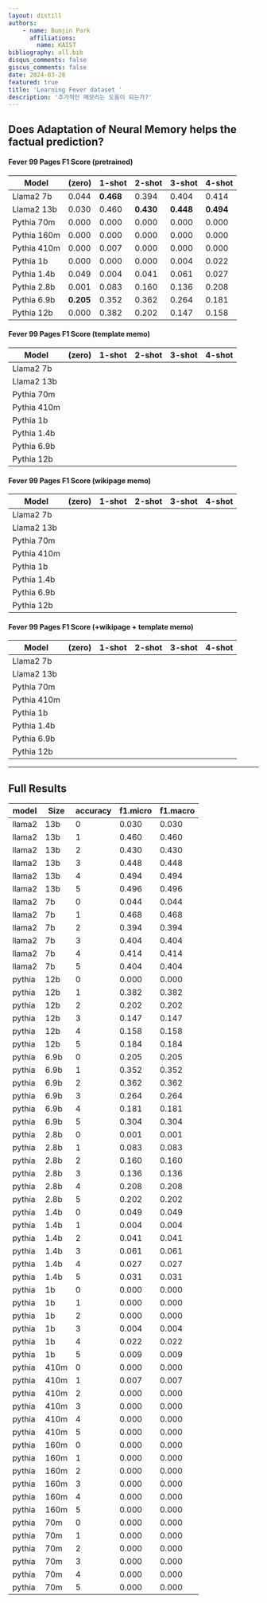 ```yaml
---
layout: distill
authors: 
    - name: Bumjin Park
      affiliations:
        name: KAIST
bibliography: all.bib
disqus_comments: false
giscus_comments: false
date: 2024-03-28
featured: true
title: 'Learning Fever dataset '
description: '추가적인 메모리는 도움이 되는가?'
---
```


## Does Adaptation of Neural Memory helps the factual prediction? 



#### Fever 99 Pages F1 Score (pretrained)

|Model       |  (zero) | 1-shot  | 2-shot  | 3-shot  | 4-shot  |
|------------|---------|---------|---------|---------|---------|
|Llama2 7b   | 0.044     | **0.468** | 0.394      | 0.404      | 0.414      | 0.404      |  
|Llama2 13b  | 0.030     | 0.460     | **0.430**  | **0.448**  | **0.494**  | **0.496**  |
|Pythia 70m  | 0.000     | 0.000     | 0.000      | 0.000      | 0.000      | 0.000      |
|Pythia 160m | 0.000     | 0.000     | 0.000      | 0.000      | 0.000      | 0.000      |
|Pythia 410m | 0.000     | 0.007     | 0.000      | 0.000      | 0.000      | 0.000      |
|Pythia 1b   | 0.000     | 0.000     | 0.000      | 0.004      | 0.022      | 0.009      |
|Pythia 1.4b | 0.049     | 0.004     | 0.041      | 0.061      | 0.027      | 0.031      |
|Pythia 2.8b | 0.001     | 0.083     | 0.160      | 0.136      | 0.208      | 0.202      |
|Pythia 6.9b | **0.205** | 0.352     | 0.362      | 0.264      | 0.181      | 0.304      |
|Pythia 12b  | 0.000     | 0.382     | 0.202      | 0.147      | 0.158      | 0.184      |


#### Fever 99 Pages F1 Score (template memo)

|Model       |  (zero) | 1-shot  | 2-shot  | 3-shot  | 4-shot  |
|------------|---------|---------|---------|---------|---------|
|Llama2 7b   | 
|Llama2 13b  |
|Pythia 70m  |
|Pythia 410m |
|Pythia 1b   |
|Pythia 1.4b |
|Pythia 6.9b |
|Pythia 12b  |


#### Fever 99 Pages F1 Score (wikipage memo)

|Model       |  (zero) | 1-shot  | 2-shot  | 3-shot  | 4-shot  |
|------------|---------|---------|---------|---------|---------|
|Llama2 7b   | 
|Llama2 13b  |
|Pythia 70m  |
|Pythia 410m |
|Pythia 1b   |
|Pythia 1.4b |
|Pythia 6.9b |
|Pythia 12b  |


#### Fever 99 Pages F1 Score (+wikipage + template memo)

|Model       |  (zero) | 1-shot  | 2-shot  | 3-shot  | 4-shot  |
|------------|---------|---------|---------|---------|---------|
|Llama2 7b   | 
|Llama2 13b  |
|Pythia 70m  |
|Pythia 410m |
|Pythia 1b   |
|Pythia 1.4b |
|Pythia 6.9b |
|Pythia 12b  |


---

## Full Results 



|model        | Size |  accuracy | 	f1.micro     |	f1.macro
|-------------|------|-----------|---------------|----------------|
llama2 | 13b | 0 | 0.030 | 0.030 | 0.038 | 
llama2 | 13b | 1 | 0.460 | 0.460 | 0.306 | 
llama2 | 13b | 2 | 0.430 | 0.430 | 0.227 | 
llama2 | 13b | 3 | 0.448 | 0.448 | 0.243 | 
llama2 | 13b | 4 | 0.494 | 0.494 | 0.270 | 
llama2 | 13b | 5 | 0.496 | 0.496 | 0.276 | 
llama2 | 7b | 0 | 0.044 | 0.044 | 0.053 | 
llama2 | 7b | 1 | 0.468 | 0.468 | 0.332 | 
llama2 | 7b | 2 | 0.394 | 0.394 | 0.228 | 
llama2 | 7b | 3 | 0.404 | 0.404 | 0.232 | 
llama2 | 7b | 4 | 0.414 | 0.414 | 0.238 | 
llama2 | 7b | 5 | 0.404 | 0.404 | 0.236 | 
pythia | 12b | 0 | 0.000 | 0.000 | 0.000 | 
pythia | 12b | 1 | 0.382 | 0.382 | 0.202 | 
pythia | 12b | 2 | 0.202 | 0.202 | 0.141 | 
pythia | 12b | 3 | 0.147 | 0.147 | 0.100 | 
pythia | 12b | 4 | 0.158 | 0.158 | 0.109 | 
pythia | 12b | 5 | 0.184 | 0.184 | 0.121 | 
pythia | 6.9b | 0 | 0.205 | 0.205 | 0.144 | 
pythia | 6.9b | 1 | 0.352 | 0.352 | 0.203 | 
pythia | 6.9b | 2 | 0.362 | 0.362 | 0.280 | 
pythia | 6.9b | 3 | 0.264 | 0.264 | 0.179 | 
pythia | 6.9b | 4 | 0.181 | 0.181 | 0.136 | 
pythia | 6.9b | 5 | 0.304 | 0.304 | 0.192 | 
pythia | 2.8b | 0 | 0.001 | 0.001 | 0.002 | 
pythia | 2.8b | 1 | 0.083 | 0.083 | 0.070 | 
pythia | 2.8b | 2 | 0.160 | 0.160 | 0.104 | 
pythia | 2.8b | 3 | 0.136 | 0.136 | 0.107 | 
pythia | 2.8b | 4 | 0.208 | 0.208 | 0.147 | 
pythia | 2.8b | 5 | 0.202 | 0.202 | 0.141 | 
pythia | 1.4b | 0 | 0.049 | 0.049 | 0.055 | 
pythia | 1.4b | 1 | 0.004 | 0.004 | 0.003 | 
pythia | 1.4b | 2 | 0.041 | 0.041 | 0.037 | 
pythia | 1.4b | 3 | 0.061 | 0.061 | 0.057 | 
pythia | 1.4b | 4 | 0.027 | 0.027 | 0.036 | 
pythia | 1.4b | 5 | 0.031 | 0.031 | 0.041 | 
pythia | 1b | 0 | 0.000 | 0.000 | 0.000 | 
pythia | 1b | 1 | 0.000 | 0.000 | 0.000 | 
pythia | 1b | 2 | 0.000 | 0.000 | 0.000 | 
pythia | 1b | 3 | 0.004 | 0.004 | 0.004 | 
pythia | 1b | 4 | 0.022 | 0.022 | 0.022 | 
pythia | 1b | 5 | 0.009 | 0.009 | 0.008 | 
pythia | 410m | 0 | 0.000 | 0.000 | 0.000 | 
pythia | 410m | 1 | 0.007 | 0.007 | 0.006 | 
pythia | 410m | 2 | 0.000 | 0.000 | 0.000 | 
pythia | 410m | 3 | 0.000 | 0.000 | 0.000 | 
pythia | 410m | 4 | 0.000 | 0.000 | 0.000 | 
pythia | 410m | 5 | 0.000 | 0.000 | 0.000 | 
pythia | 160m | 0 | 0.000 | 0.000 | 0.000 | 
pythia | 160m | 1 | 0.000 | 0.000 | 0.000 | 
pythia | 160m | 2 | 0.000 | 0.000 | 0.000 | 
pythia | 160m | 3 | 0.000 | 0.000 | 0.000 | 
pythia | 160m | 4 | 0.000 | 0.000 | 0.000 | 
pythia | 160m | 5 | 0.000 | 0.000 | 0.000 | 
pythia | 70m | 0 | 0.000 | 0.000 | 0.000 | 
pythia | 70m | 1 | 0.000 | 0.000 | 0.000 | 
pythia | 70m | 2 | 0.000 | 0.000 | 0.000 | 
pythia | 70m | 3 | 0.000 | 0.000 | 0.000 | 
pythia | 70m | 4 | 0.000 | 0.000 | 0.000 | 
pythia | 70m | 5 | 0.000 | 0.000 | 0.000 | 

